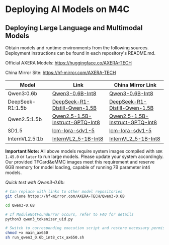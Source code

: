 # Deploying AI Models on M4C

## Deploying Large Language and Multimodal Models

Obtain models and runtime environments from the following sources. Deployment instructions can be found in each repository's README.md.

Official AXERA Models: https://huggingface.co/AXERA-TECH

China Mirror Site: https://hf-mirror.com/AXERA-TECH

| Model | Link | China Mirror Link |
|  --  |  --  |  --  |
| Qwen3:0.6b | [Qwen3-0.6B-Int8](https://huggingface.co/AXERA-TECH/Qwen3-0.6B)  | [Qwen3-0.6B-Int8](https://hf-mirror.com/AXERA-TECH/Qwen3-0.6B) |
| DeepSeek-R1:1.5b | [DeepSeek-R1-Distill-Qwen-1.5B](https://huggingface.co/AXERA-TECH/DeepSeek-R1-Distill-Qwen-1.5B)  | [DeepSeek-R1-Distill-Qwen-1.5B](https://hf-mirror.com/AXERA-TECH/DeepSeek-R1-Distill-Qwen-1.5B) |
| Qwen2.5:1.5b | [Qwen2.5-1.5B-Instruct-GPTQ-Int8](https://huggingface.co/AXERA-TECH/Qwen2.5-1.5B-Instruct-GPTQ-Int8)  | [Qwen2.5-1.5B-Instruct-GPTQ-Int8](https://hf-mirror.com/AXERA-TECH/Qwen2.5-1.5B-Instruct-GPTQ-Int8) |
| SD1.5 | [lcm-lora-sdv1-5](https://huggingface.co/AXERA-TECH/lcm-lora-sdv1-5)  | [lcm-lora-sdv1-5](https://hf-mirror.com/AXERA-TECH/lcm-lora-sdv1-5) |
| InternVL2.5:1b | [InternVL2_5-1B-Int8](https://huggingface.co/AXERA-TECH/InternVL2_5-1B)  | [InternVL2_5-1B-Int8](https://hf-mirror.com/AXERA-TECH/InternVL2_5-1B) |

**Important Note:** All above models require system images compiled with `SDK 1.45.0` or `later` to run large models. Please update your system accordingly. Our provided TFCard&eMMC images meet this requirement and reserve 6GB memory for model loading, capable of running 7B parameter int4 models.

*Quick test with Qwen3-0.6b:*
```bash
# Can replace with links to other model repositories
git clone https://hf-mirror.com/AXERA-TECH/Qwen3-0.6B

cd Qwen3-0.6B

# If ModuleNotFoundError occurs, refer to FAQ for details
python3 qwen3_tokenizer_uid.py

# Switch to corresponding execution script and restore necessary permissions
chmod +x main_ax650
sh run_qwen3_0.6b_int8_ctx_ax650.sh
```
